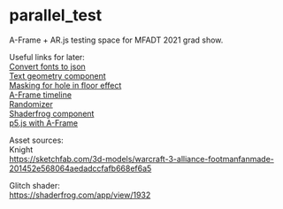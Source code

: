 # parallel_test
A-Frame + AR.js testing space for MFADT 2021 grad show.  


Useful links for later:  
[Convert fonts to json](http://gero3.github.io/facetype.js/)\
[Text geometry component](https://github.com/supermedium/superframe/tree/master/components/text-geometry/)\
[Masking for hole in floor effect](https://stackoverflow.com/questions/56192021/how-to-declare-a-mask-material-using-a-frame-js)\
[A-Frame timeline](https://github.com/supermedium/superframe/tree/master/components/animation-timeline/)\
[Randomizer](https://github.com/supermedium/superframe/tree/master/components/randomizer/)\
[Shaderfrog component](https://github.com/msj121/aframeFrogShaders)\
[p5.js with A-Frame](https://editor.p5js.org/micuat/sketches/0waMKDEi)

Asset sources:\
Knight\
https://sketchfab.com/3d-models/warcraft-3-alliance-footmanfanmade-201452e568064aedadccfafb668ef6a5

Glitch shader:\
https://shaderfrog.com/app/view/1932

